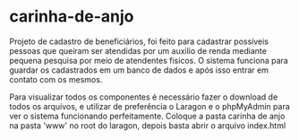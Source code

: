 # carinha-de-anjo
Projeto de cadastro de beneficiários, foi feito para cadastrar possíveis pessoas que queiram ser atendidas por um auxilio de renda mediante pequena pesquisa por meio de atendentes fisicos. O sistema funciona para guardar os cadastrados em um  banco de dados e após isso entrar em contato com os mesmos.

Para visualizar todos os componentes é necessário fazer o download de todos os arquivos, e utilizar de preferência o Laragon e o phpMyAdmin para ver o sistema funcionando perfeitamente.
Coloque a pasta carinha de anjo na pasta 'www' no root do laragon, depois basta abrir o arquivo index.html
